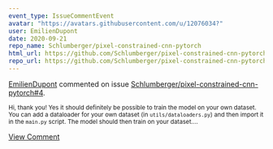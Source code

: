 ```yaml
---
event_type: IssueCommentEvent
avatar: "https://avatars.githubusercontent.com/u/12076034?"
user: EmilienDupont
date: 2020-09-21
repo_name: Schlumberger/pixel-constrained-cnn-pytorch
html_url: https://github.com/Schlumberger/pixel-constrained-cnn-pytorch/issues/4
repo_url: https://github.com/Schlumberger/pixel-constrained-cnn-pytorch
---
```


<a href='https://github.com/EmilienDupont' target='_blank'>EmilienDupont</a> commented on issue <a href='https://github.com/Schlumberger/pixel-constrained-cnn-pytorch/issues/4' target='_blank'>Schlumberger/pixel-constrained-cnn-pytorch#4</a>.

<small>Hi, thank you! Yes it should definitely be possible to train the model on your own dataset. You can add a dataloader for your own dataset (in `utils/dataloaders.py`) and then import it in the `main.py` script. The model should then train on your dataset....</small>

<a href='https://github.com/Schlumberger/pixel-constrained-cnn-pytorch/issues/4' target='_blank'>View Comment</a>